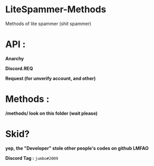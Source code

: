 # LiteSpammer-Methods
Methods of lite spammer (shit spammer)

# API :

**Anarchy**


**Discord.REQ**


**Request (for unverify account, and other)**


# Methods :

**/methods/ look on this folder (wait please)**


# Skid?

**yep, the "Developer" stole other people's codes on github LMFAO**


**Discord Tag :** 
```jumbo#2009```
